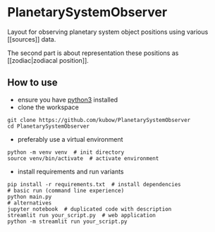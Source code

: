 # PlanetarySystemObserver

Layout for observing planetary system object positions using various [[sources]] data.

The second part is about representation these positions as [[zodiac|zodiacal position]].

## How to use

- ensure you have [python3](https://www.python.org/downloads/) installed
- clone the workspace

```shell
git clone https://github.com/kubow/PlanetarySystemObserver
cd PlanetarySystemObserver
```

- preferably use a virtual environment

```shell
python -m venv venv  # init directory
source venv/bin/activate  # activate environment
```

- install requirements and run variants

```shell
pip install -r requirements.txt  # install dependencies
# basic run (command line experience)
python main.py
# alternatives
jupyter notebook  # duplicated code with description
streamlit run your_script.py  # web application
python -m streamlit run your_script.py
```

